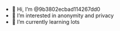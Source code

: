 - 👋 Hi, I’m @9b3802ecbad114267dd0
- 👀 I’m interested in anonymity and privacy
- 🌱 I’m currently learning lots
